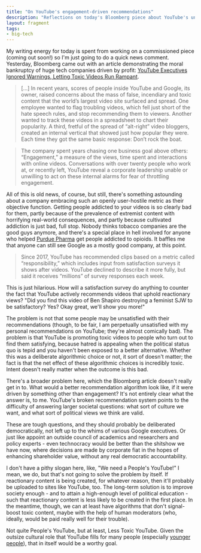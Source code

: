 ```yaml
---
title: "On YouTube's engagement-driven recommendations"
description: "Reflections on today's Bloomberg piece about YouTube's unwillingness to stop recommending toxic videos in order to preserve high 'engagement'."
layout: fragment
tags:
- big-tech
---
```


My writing energy for today is spent from working on a commissioned piece (coming out soon!) so I'm just going to do a quick news comment. Yesterday, Bloomberg came out with an article demonstrating the moral bankruptcy of huge tech companies driven by profit: [YouTube Executives Ignored Warnings, Letting Toxic Videos Run Rampant](https://www.bloomberg.com/news/features/2019-04-02/youtube-executives-ignored-warnings-letting-toxic-videos-run-rampant).

> [...] In recent years, scores of people inside YouTube and Google, its owner, raised concerns about the mass of false, incendiary and toxic content that the world’s largest video site surfaced and spread. One employee wanted to flag troubling videos, which fell just short of the hate speech rules, and stop recommending them to viewers. Another wanted to track these videos in a spreadsheet to chart their popularity. A third, fretful of the spread of “alt-right” video bloggers, created an internal vertical that showed just how popular they were. Each time they got the same basic response: Don’t rock the boat.

> The company spent years chasing one business goal above others: “Engagement,” a measure of the views, time spent and interactions with online videos. Conversations with over twenty people who work at, or recently left, YouTube reveal a corporate leadership unable or unwilling to act on these internal alarms for fear of throttling engagement.

All of this is old news, of course, but still, there's something astounding about a company embracing such an openly user-hostile metric as their objective function. Getting people addicted to your videos is so clearly bad for them, partly because of the prevalence of extremist content with horrifying real-world consequences, and partly because cultivated addiction is just bad, full stop. Nobody thinks tobacco companies are the good guys anymore, and there's a special place in hell involved for anyone who helped [Purdue Pharma](https://www.theonion.com/purdue-pharma-reports-opioid-deaths-falling-short-of-qu-1833721077) get people addicted to opioids. It baffles me that anyone can still see Google as a mostly good company, at this point.

> Since 2017, YouTube has recommended clips based on a metric called “responsibility,” which includes input from satisfaction surveys it shows after videos. YouTube declined to describe it more fully, but said it receives “millions” of survey responses each week.

This is just hilarious. How will a satisfaction survey do anything to counter the fact that YouTube actively recommends videos that uphold reactionary views? "Did you find this video of Ben Shapiro destroying a feminist SJW to be satisfactory? Yes? Okay great, we'll show you more!"

The problem is not that some people may be unsatisfied with their recommendations (though, to be fair, I am perpetually unsatisfied with my personal recommendations on YouTube; they're almost comically bad). The problem is that YouTube is promoting toxic videos to people who turn out to find them satisfying, because hatred is appealing when the political status quo is tepid and you haven't been exposed to a better alternative. Whether this was a deliberate algorithmic choice or not, it sort of doesn't matter; the fact is that the net effect of these algorithmic choices is incredibly toxic. Intent doesn't really matter when the outcome is this bad.

There's a broader problem here, which the Bloomberg article doesn't really get in to. What would a better recommendation algorithm look like, if it were driven by something other than engagement? It's not entirely clear what the answer is, to me. YouTube's broken recommendation system points to the difficulty of answering larger societal questions: what sort of culture we want, and what sort of political views we think are valid.

These are tough questions, and they should probably be deliberated democratically, not left up to the whims of various Google executives. Or just like appoint an outside council of academics and researchers and policy experts - even technocracy would be better than the shitshow we have now, where decisions are made by corporate fiat in the hopes of enhancing shareholder value, without any real democratic accountability.

I don't have a pithy slogan here, like, "We need a People's YouTube!" I mean, we do, but that's not going to solve the problem by itself. If reactionary content is being created, for whatever reason, then it'll probably be uploaded to sites like YouTube, too. The long-term solution is to improve society enough - and to attain a high-enough level of political education - such that reactionary content is less likely to be created in the first place. In the meantime, though, we can at least have algorithms that don't signal-boost toxic content, maybe with the help of human moderators (who, ideally, would be paid really well for their trouble).

Not quite People's YouTube, but at least, Less Toxic YouTube. Given the outsize cultural role that YouTube fills for many people (especially [younger people](https://www.statista.com/statistics/296227/us-youtube-reach-age-gender/)), that in itself would be a worthy goal.
